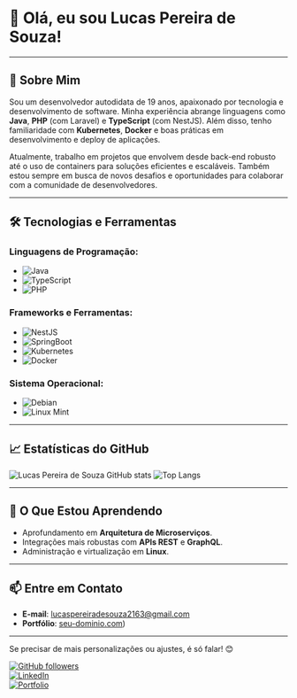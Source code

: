 # 👋 Olá, eu sou Lucas Pereira de Souza! 



---

## 🚀 Sobre Mim

Sou um desenvolvedor autodidata de 19 anos, apaixonado por tecnologia e desenvolvimento de software. Minha experiência abrange linguagens como **Java**, **PHP** (com Laravel) e **TypeScript** (com NestJS). Além disso, tenho familiaridade com **Kubernetes**, **Docker** e boas práticas em desenvolvimento e deploy de aplicações.

Atualmente, trabalho em projetos que envolvem desde back-end robusto até o uso de containers para soluções eficientes e escaláveis. Também estou sempre em busca de novos desafios e oportunidades para colaborar com a comunidade de desenvolvedores.

---

## 🛠️ Tecnologias e Ferramentas

### Linguagens de Programação:
- ![Java](https://img.shields.io/badge/Java-%23ED8B00.svg?style=flat&logo=openjdk&logoColor=white)
- ![TypeScript](https://img.shields.io/badge/TypeScript-%23007ACC.svg?style=flat&logo=typescript&logoColor=white)
- ![PHP](https://img.shields.io/badge/PHP-777BB4?style=flat&logo=php&logoColor=white)

### Frameworks e Ferramentas:
- ![NestJS](https://img.shields.io/badge/NestJS-%23E0234E.svg?style=flat&logo=nestjs&logoColor=white)
- ![SpringBoot](https://img.shields.io/badge/SpringBoot-%23AAFF00.svg?style=flat&logo=springboot&logoColor=white)
- ![Kubernetes](https://img.shields.io/badge/Kubernetes-%23326CE5.svg?style=flat&logo=kubernetes&logoColor=white)
- ![Docker](https://img.shields.io/badge/Docker-%230db7ed.svg?style=flat&logo=docker&logoColor=white)

### Sistema Operacional:
- ![Debian](https://img.shields.io/badge/Debian-%23A81D33.svg?style=flat&logo=debian&logoColor=white)
- ![Linux Mint](https://img.shields.io/badge/Linux_Mint-%23AAFF00.svg?style=flat&logo=linuxmint&logoColor=white)

---

## 📈 Estatísticas do GitHub

![Lucas Pereira de Souza GitHub stats](https://github-readme-stats.vercel.app/api?username=lucaspereirasouza&showicons=true&theme=chartreuse-dark)
![Top Langs](https://github-readme-stats.vercel.app/api/top-langs/?username=lucaspereirasouza&layout=compact&theme=radical)

---

## 🌱 O Que Estou Aprendendo
- Aprofundamento em **Arquitetura de Microserviços**.
- Integrações mais robustas com **APIs REST** e **GraphQL**.
- Administração e virtualização em **Linux**.

---

## 📫 Entre em Contato
- **E-mail**: lucaspereiradesouza2163@gmail.com
- **Portfólio**: [seu-dominio.com](https://lucaspereira-portfolio.vercel.app/))  

---

Se precisar de mais personalizações ou ajustes, é só falar! 😊

[![GitHub followers](https://img.shields.io/github/followers/lucaspereirasouza?style=social)](https://github.com/lucaspereirasouza)  
[![LinkedIn](https://img.shields.io/badge/LinkedIn-Connect-blue?style=flat&logo=linkedin)](https://www.linkedin.com/in/seu-perfil-linkedin)  
[![Portfolio](https://img.shields.io/badge/Portfolio-View-brightgreen?style=flat&logo=vercel)](https://lucaspereira-portfolio.vercel.app/)




